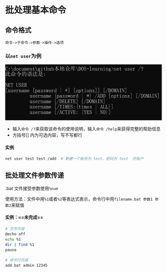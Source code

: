 # 批处理基本命令

## 命令格式

`命令->子命令->参数->操作->选项`

### 以`net user`为例

![image-20210402143126965](doc/image-20210402143126965.png)

- 输入`命令 /?`来获取该命令的使用说明，输入`命令 /help`来获得完整的帮助信息
- 方括号[] 内为可选内容，写不写都行

#### 实例

```bash
net user test test /add  # 新建一个账号为 test、密码为 test  的账户
```

## 批处理文件参数传递

.bat 文件接受参数使用`%num`

使用方法：文件中用`%1`或者`%2`等表达式表示，命令行中用`filename.bat 参数1 参数2`来赋值

#### 实例：==未完成==

```bash
# 文件内容
@echo off
echo %1
dir | find %1
pause

# 命令行内容
add.bat admin 12345
```

